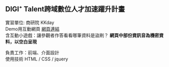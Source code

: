 ## DIGI⁺ Talent跨域數位人才加速躍升計畫

實習單位: 商研院 KKday  
Demo用互動網頁 [網頁連結](https://s110519018.github.io/Digi-DemoPage/html/index.html)  
含互動小遊戲：讓參觀者作答看看哪筆資料是盜刷？
**網頁中部份資訊音為機密資料，以空白呈現**

負責工作：前端、介面設計  
使用技術 HTML / CSS /  jquery  



